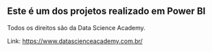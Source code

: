 <h2>Este é um dos projetos realizado em Power BI</h2>


Todos os direitos são da Data Science Academy.

Link: https://www.datascienceacademy.com.br/
